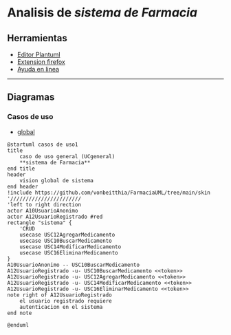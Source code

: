 # Analisis de *sistema de Farmacia*
## Herramientas
- [Editor Plantuml](https://sujoyu.github.io/plantuml-previewer/)
- [Extension firefox](https://addons.mozilla.org/en-US/firefox/addon/plantuml-visualizer/)
- [Ayuda en linea](https://plantuml.com/sitemap-language-specification)
___
## Diagramas
### Casos de uso
- [global](/diagramas/USCglobal.plantuml)

```
@startuml casos de uso1
title 
    caso de uso general (UCgeneral)
    **sistema de Farmacia**
end title
header
    vision global de sistema
end header
!include https://github.com/vonbeitthia/FarmaciaUML/tree/main/skin
'///////////////////////
'left to right direction
actor A10UsuarioAnonimo
actor A12UsuarioRegistrado #red
rectangle "sistema" {
    'CRUD
    usecase USC12AgregarMedicamento
    usecase USC10BuscarMedicamento
    usecase USC14ModificarMedicamento
    usecase USC16EliminarMedicamento
}
A10UsuarioAnonimo -- USC10BuscarMedicamento 
A12UsuarioRegistrado -u- USC10BuscarMedicamento <<token>>
A12UsuarioRegistrado -u- USC12AgregarMedicamento <<token>>
A12UsuarioRegistrado -u- USC14ModificarMedicamento <<token>>
A12UsuarioRegistrado -u- USC16EliminarMedicamento <<token>>
note right of A12UsuarioRegistrado
    el usuario registrado requiere
    autenticacion en el sistema
end note

@enduml
```
